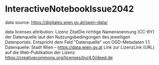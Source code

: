 # InteractiveNotebookIssue2042
data source: https://digitales.wien.gv.at/open-data/

data licenses attribution:
Lizenz ZitatDie richtige Namensnennung (CC-BY) der Datenquelle laut den Nutzungsbedingungen des jeweiligen Datenportals. Entspricht dem Feld "Datenquelle" von OGD-Metadaten 1.1. 
Datenquelle: Stadt Wien – https://data.wien.gv.at
Link zur LizenzLink (URL) auf die Web-Publikation der Lizenz
https://creativecommons.org/licenses/by/4.0/deed.de
